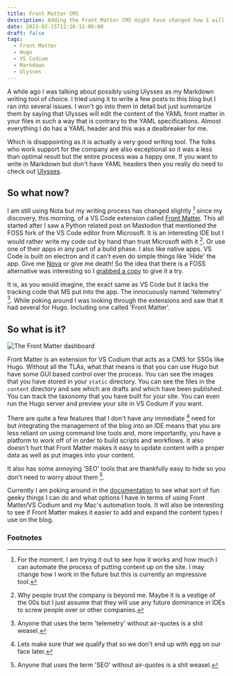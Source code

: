 ```yaml
---
title: Front Matter CMS
description: Adding the Front Matter CMS might have changed how I will be using my blog
date: 2023-02-15T12:26:11-06:00
draft: false
tags:
  - Front Matter
  - Hugo
  - VS Codium
  - Markdown
  - Ulysses
---
```


A while ago I was talking about possibly using Ulysses as my Markdown writing tool of choice. I tried using it to write a few posts to this blog but I ran into several issues. I won't go into them in detail but just summarize them by saying that Ulysses will edit the content of the YAML front matter in your files in such a way that is contrary to the YAML specifications. Almost everything I do has a YAML header and this was a dealbreaker for me. 

Which is disappointing as it is actually a very good writing tool. The folks who work support for the company are also exceptional so it was a less than optimal result but the entire process was a happy one. If you want to write in Markdown but don't have YAML headers then you really do need to check out [Ulysses](https://ulysses.app/).

## So what now?

I am still using Nota but my writing process has changed slightly [^1] since my discovery, this morning, of a VS Code extension called [Front Matter](https://frontmatter.codes). This all started after I saw a Python related post on Mastodon that mentioned the FOSS fork of the VS Code editor from Microsoft. It is an interesting IDE but I would rather write my code out by hand than trust Microsoft with it [^2]. Or use one of their apps in any part of a build phase. I also like native apps. VS Code is built on electron and it can't even do simple things like 'Hide' the app. Give me [Nova](https://nova.app/) or give me death! So the idea that there is a FOSS alternative was interesting so I [grabbed a copy](https://vscodium.com) to give it a try. 

It is, as you would imagine, the exact same as VS Code but it lacks the tracking code that MS put into the app. The innocuously named 'telemetry' [^3]. While poking around I was looking through the extensions and saw that it had several for Hugo. Including one called 'Front Matter'. 

## So what is it?

![The Front Matter dashboard](/images/frontmatterdashboard.jpg)

Front Matter is an extension for VS Codium that acts as a CMS for SSGs like Hugo. Without all the TLAs, what that means is that you can use Hugo but have some GUI based control over the process. You can see the images that you have stored in your `static` directory. You can see the files in the `content` directory and see which are drafts and which have been published. You can track the taxonomy that you have built for your site. You can even run the Hugo server and preview your site in VS Codium if you want.

There are quite a few features that I don't have any immediate [^4] need for but integrating the management of the blog into an IDE means that you are less reliant on using command line tools and, more importantly, you have a platform to work off of in order to build scripts and workflows. It also doesn't hurt that Front Matter makes it easy to update content with a proper data as well as put images into your content. 

It also has some annoying 'SEO' tools that are thankfully easy to hide so you don't need to worry about them [^5].

Currently I am poking around in the [documentation](https://frontmatter.codes/docs) to see what sort of fun geeky things I can do  and what options I have in terms of using Front Matter/VS Codium and my Mac's automation tools. It will also be interesting to see if Front Matter makes it easier to add and expand the content types I use on the blog. 

### Footnotes

[^1]: For the moment. I am trying it out to see how it works and how much I can automate the process of putting content up on the site. I may change how I work in the future but this is currently an impressive tool.

[^2]: Why people trust the company is beyond me. Maybe it is a vestige of the 00s but I just assume that they will use any future dominance in IDEs to screw people over or other companies. 

[^3]: Anyone that uses the term 'telemetry' without air-quotes is a shit weasel. 

[^4]: Lets make sure that we qualify that so we don't end up with egg on our face later.

[^5]: Anyone that uses the term 'SEO' without air-quotes is a shit weasel. 